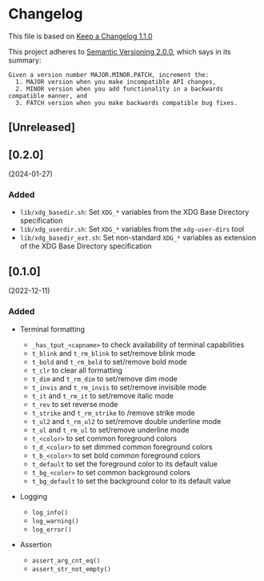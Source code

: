 # Changelog

This file is based on [Keep a Changelog 1.1.0](https://keepachangelog.com/en/1.1.0/)

This project adheres to [Semantic Versioning 2.0.0](https://semver.org/spec/v2.0.0.html),
which says in its summary:

    Given a version number MAJOR.MINOR.PATCH, increment the:
      1. MAJOR version when you make incompatible API changes,
      2. MINOR version when you add functionality in a backwards compatible manner, and
      3. PATCH version when you make backwards compatible bug fixes.

## [Unreleased]

## [0.2.0]

(2024-01-27)

### Added

- `lib/xdg_basedir.sh`: Set `XDG_*` variables from the XDG Base Directory specification
- `lib/xdg_userdir.sh`: Set `XDG_*` variables from the `xdg-user-dirs` tool
- `lib/xdg_basedir_ext.sh`: Set non-standard `XDG_*` variables as extension of the XDG Base Directory specification

## [0.1.0]

(2022-12-11)

### Added

- Terminal formatting
  - `_has_tput_<capname>` to check availability of terminal capabilities
  - `t_blink` and `t_rm_blink` to set/remove blink mode
  - `t_bold` and `t_rm_bold` to set/remove bold mode
  - `t_clr` to clear all formatting
  - `t_dim` and `t_rm_dim` to set/remove dim mode
  - `t_invis` and `t_rm_invis` to set/remove invisible mode
  - `t_it` and `t_rm_it` to set/remove italic mode
  - `t_rev` to set reverse mode
  - `t_strike` and `t_rm_strike` to /remove strike mode
  - `t_ul2` and `t_rm_ul2` to set/remove double underline mode
  - `t_ul` and `t_rm_ul` to set/remove underline mode
  - `t_<color>` to set common foreground colors
  - `t_d_<color>` to set dimmed common foreground colors
  - `t_b_<color>` to set bold common foreground colors
  - `t_default` to set the foreground color to its default value
  - `t_bg_<color>` to set common background colors
  - `t_bg_default` to set the background color to its default value

- Logging
  - `log_info()`
  - `log_warning()`
  - `log_error()`
- Assertion
  - `assert_arg_cnt_eq()`
  - `assert_str_not_empty()`
